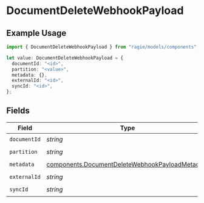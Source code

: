 # DocumentDeleteWebhookPayload

## Example Usage

```typescript
import { DocumentDeleteWebhookPayload } from "ragie/models/components";

let value: DocumentDeleteWebhookPayload = {
  documentId: "<id>",
  partition: "<value>",
  metadata: {},
  externalId: "<id>",
  syncId: "<id>",
};
```

## Fields

| Field                                                                                                              | Type                                                                                                               | Required                                                                                                           | Description                                                                                                        |
| ------------------------------------------------------------------------------------------------------------------ | ------------------------------------------------------------------------------------------------------------------ | ------------------------------------------------------------------------------------------------------------------ | ------------------------------------------------------------------------------------------------------------------ |
| `documentId`                                                                                                       | *string*                                                                                                           | :heavy_check_mark:                                                                                                 | N/A                                                                                                                |
| `partition`                                                                                                        | *string*                                                                                                           | :heavy_check_mark:                                                                                                 | N/A                                                                                                                |
| `metadata`                                                                                                         | [components.DocumentDeleteWebhookPayloadMetadata](../../models/components/documentdeletewebhookpayloadmetadata.md) | :heavy_check_mark:                                                                                                 | N/A                                                                                                                |
| `externalId`                                                                                                       | *string*                                                                                                           | :heavy_check_mark:                                                                                                 | N/A                                                                                                                |
| `syncId`                                                                                                           | *string*                                                                                                           | :heavy_check_mark:                                                                                                 | N/A                                                                                                                |